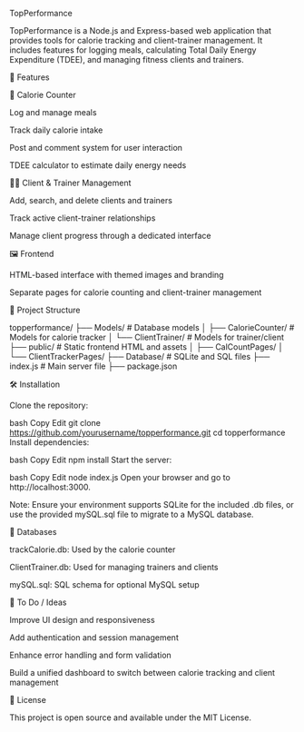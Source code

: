 TopPerformance

TopPerformance is a Node.js and Express-based web application that provides tools for calorie tracking and client-trainer management. It includes features for logging meals, calculating Total Daily Energy Expenditure (TDEE), and managing fitness clients and trainers.

🚀 Features

🥗 Calorie Counter

Log and manage meals

Track daily calorie intake

Post and comment system for user interaction

TDEE calculator to estimate daily energy needs

🧑‍🏫 Client & Trainer Management

Add, search, and delete clients and trainers

Track active client-trainer relationships

Manage client progress through a dedicated interface

🖼️ Frontend

HTML-based interface with themed images and branding

Separate pages for calorie counting and client-trainer management

📁 Project Structure

topperformance/
├── Models/                # Database models
│   ├── CalorieCounter/    # Models for calorie tracker
│   └── ClientTrainer/     # Models for trainer/client
├── public/                # Static frontend HTML and assets
│   ├── CalCountPages/
│   └── ClientTrackerPages/
├── Database/              # SQLite and SQL files
├── index.js               # Main server file
├── package.json

🛠️ Installation

Clone the repository:

bash
Copy
Edit
git clone https://github.com/yourusername/topperformance.git
cd topperformance
Install dependencies:

bash
Copy
Edit
npm install
Start the server:

bash
Copy
Edit
node index.js
Open your browser and go to http://localhost:3000.

Note: Ensure your environment supports SQLite for the included .db files, or use the provided mySQL.sql file to migrate to a MySQL database.

💾 Databases

trackCalorie.db: Used by the calorie counter

ClientTrainer.db: Used for managing trainers and clients

mySQL.sql: SQL schema for optional MySQL setup

📌 To Do / Ideas

Improve UI design and responsiveness

Add authentication and session management

Enhance error handling and form validation

Build a unified dashboard to switch between calorie tracking and client management

📄 License

This project is open source and available under the MIT License.
